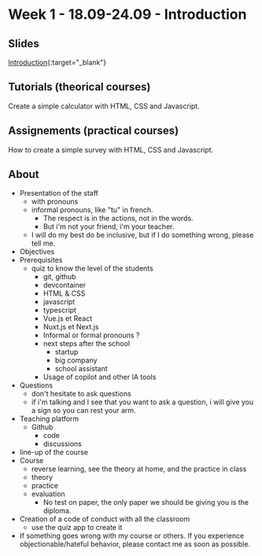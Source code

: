 # Week 1 - 18.09-24.09 - Introduction

## Slides

[Introduction](./slide.md){:target="_blank"}

## Tutorials (theorical courses)

Create a simple calculator with HTML, CSS and Javascript.

## Assignements (practical courses)

How to create a simple survey with HTML, CSS and Javascript.

## About

- Presentation of the staff
	- with pronouns
	- informal pronouns, like "tu" in french.
		- The respect is in the actions, not in the words.
		- But i'm not your friend, i'm your teacher.
	- I will do my best do be inclusive, but if I do something wrong, please tell me.
- Objectives
- Prerequisites
	- quiz to know the level of the students
		- git, github
		- devcontainer
		- HTML & CSS
		- javascript
		- typescript
		- Vue.js et React
		- Nuxt.js et Next.js
		- Informal or formal pronouns ?
		- next steps after the school
			- startup
			- big company
			- school assistant
		- Usage of copilot and other IA tools
- Questions
	- don't hesitate to ask questions
	- if i'm talking and I see that you want to ask a question, i will give you a sign so you can rest your arm.
- Teaching platform
	- Github
		- code
		- discussions
- line-up of the course
- Course
	- reverse learning, see the theory at home, and the practice in class
	- theory
	- practice
	- evaluation
		- No test on paper, the only paper we should be giving you is the diploma.
- Creation of a code of conduct with all the classroom
	- use the quiz app to create it
- If something goes wrong with my course or others. If you experience objectionable/hateful behavior, please contact me as soon as possible.
